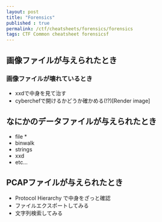 ```yaml
---
layout: post
title: "Forensics"
published : true
permalink: /ctf/cheatsheets/forensics/forensics
tags: CTF Common cheatsheet forensicsf
---
```


## 画像ファイルが与えられたとき
### 画像ファイルが壊れているとき
- xxdで中身を見て治す
- cyberchefで開けるかどうか確かめる(!?)[Render image]

## なにかのデータファイルが与えられたとき
- file *
- binwalk
- strings
- xxd
- etc...

## PCAPファイルが与えられたとき
- Protocol Hierarchy で中身をざっと確認
- ファイルエクスポートしてみる
- 文字列検索してみる
